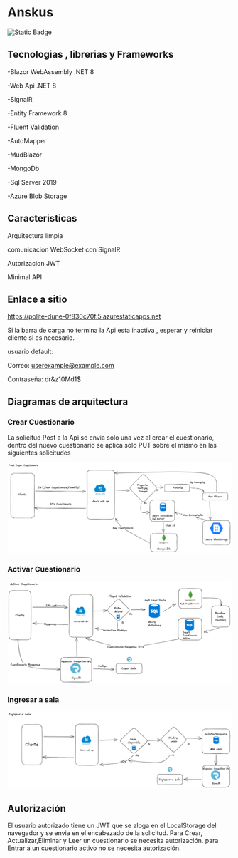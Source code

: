 # Anskus
![Static Badge](https://img.shields.io/badge/Version-2-green)
## Tecnologias , librerias y Frameworks

-Blazor WebAssembly .NET 8

-Web Api .NET 8

-SignalR

-Entity Framework 8

-Fluent Validation

-AutoMapper

-MudBlazor

-MongoDb

-Sql Server 2019

-Azure Blob Storage

## Caracteristicas

Arquitectura limpia 

comunicacion WebSocket con SignalR

Autorizacion JWT

Minimal API 

## Enlace a sitio 
https://polite-dune-0f830c70f.5.azurestaticapps.net

Si la barra de carga no termina la Api esta inactiva , esperar y reiniciar cliente si es necesario.

usuario default:

Correo: userexample@example.com

Contraseña: dr&z10Md1$

## Diagramas de arquitectura 

### Crear Cuestionario

La solicitud Post a la Api se envia solo una vez al crear el cuestionario, dentro del nuevo cuestionario se aplica solo PUT sobre el mismo en las siguientes solicitudes

![](https://github.com/BrandonEscobedo/AnskUsV2/blob/main/img/DiagramaPostCrearCuestionario.png)

### Activar Cuestionario

![](https://github.com/BrandonEscobedo/AnskUsV2/blob/main/img/DiagramaActivarCuestionario.png)

### Ingresar a sala

![](https://github.com/BrandonEscobedo/AnskUsV2/blob/main/img/DiagramaEntrarSala.png)

## Autorización

El usuario autorizado tiene un JWT que se aloga en el LocalStorage del navegador y se envia en el encabezado de la solicitud.
Para Crear, Actualizar,Eliminar y Leer un cuestionario se necesita autorización.
para Entrar a un cuestionario activo no se necesita autorización.
